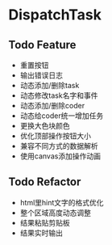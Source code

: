 # DispatchTask

## Todo Feature
- 重置按钮
- 输出错误日志
- 动态添加/删除task
- 动态修改task名字和事件
- 动态添加/删除coder
- 动态给coder统一增加任务
- 更换大色块颜色
- 优化顶部操作按钮大小
- 兼容不同方式的数据解析
- 使用canvas添加操作动画

## Todo Refactor
- html里hint文字的格式优化
- 整个区域高度动态调整
- 结果粘贴剪贴板
- 结果实时输出
